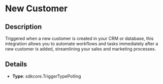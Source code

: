 
# New Customer

## Description

Triggered when a new customer is created in your CRM or database, this integration allows you to automate workflows and tasks immediately after a new customer is added, streamlining your sales and marketing processes.

## Details

- **Type**: sdkcore.TriggerTypePolling

